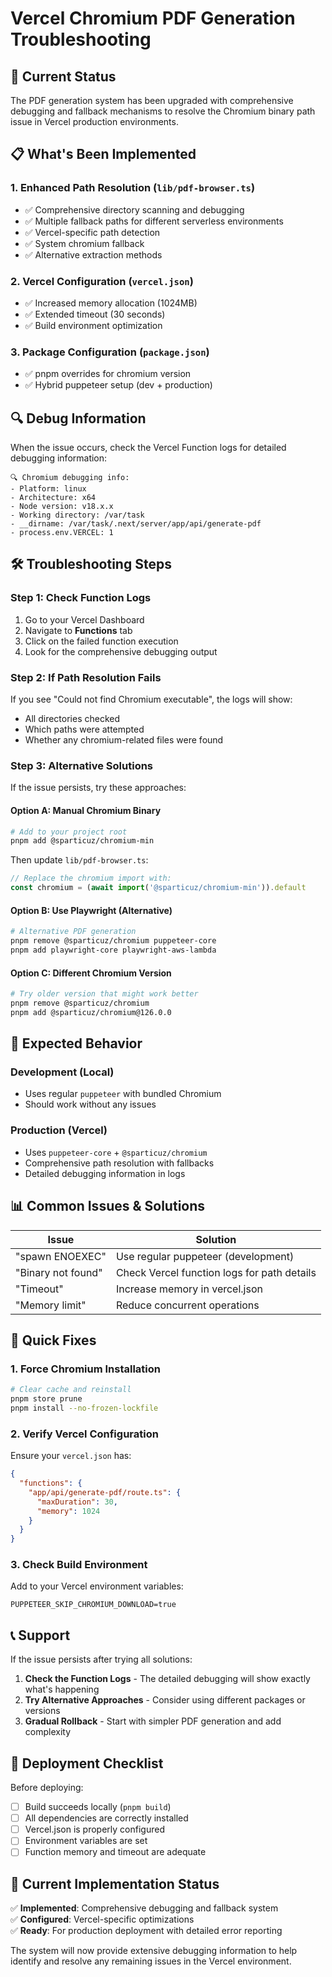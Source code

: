 # Vercel Chromium PDF Generation Troubleshooting

## 🚨 Current Status

The PDF generation system has been upgraded with comprehensive debugging and fallback mechanisms to resolve the Chromium binary path issue in Vercel production environments.

## 📋 What's Been Implemented

### 1. **Enhanced Path Resolution** (`lib/pdf-browser.ts`)
- ✅ Comprehensive directory scanning and debugging
- ✅ Multiple fallback paths for different serverless environments
- ✅ Vercel-specific path detection
- ✅ System chromium fallback
- ✅ Alternative extraction methods

### 2. **Vercel Configuration** (`vercel.json`)
- ✅ Increased memory allocation (1024MB)
- ✅ Extended timeout (30 seconds)
- ✅ Build environment optimization

### 3. **Package Configuration** (`package.json`)
- ✅ pnpm overrides for chromium version
- ✅ Hybrid puppeteer setup (dev + production)

## 🔍 Debug Information

When the issue occurs, check the Vercel Function logs for detailed debugging information:

```
🔍 Chromium debugging info:
- Platform: linux
- Architecture: x64
- Node version: v18.x.x
- Working directory: /var/task
- __dirname: /var/task/.next/server/app/api/generate-pdf
- process.env.VERCEL: 1
```

## 🛠️ Troubleshooting Steps

### Step 1: Check Function Logs
1. Go to your Vercel Dashboard
2. Navigate to **Functions** tab
3. Click on the failed function execution
4. Look for the comprehensive debugging output

### Step 2: If Path Resolution Fails
If you see "Could not find Chromium executable", the logs will show:
- All directories checked
- Which paths were attempted
- Whether any chromium-related files were found

### Step 3: Alternative Solutions

If the issue persists, try these approaches:

#### Option A: Manual Chromium Binary
```bash
# Add to your project root
pnpm add @sparticuz/chromium-min
```

Then update `lib/pdf-browser.ts`:
```typescript
// Replace the chromium import with:
const chromium = (await import('@sparticuz/chromium-min')).default
```

#### Option B: Use Playwright (Alternative)
```bash
# Alternative PDF generation
pnpm remove @sparticuz/chromium puppeteer-core
pnpm add playwright-core playwright-aws-lambda
```

#### Option C: Different Chromium Version
```bash
# Try older version that might work better
pnpm remove @sparticuz/chromium
pnpm add @sparticuz/chromium@126.0.0
```

## 🎯 Expected Behavior

### Development (Local)
- Uses regular `puppeteer` with bundled Chromium
- Should work without any issues

### Production (Vercel)
- Uses `puppeteer-core` + `@sparticuz/chromium`
- Comprehensive path resolution with fallbacks
- Detailed debugging information in logs

## 📊 Common Issues & Solutions

| Issue | Solution |
|-------|----------|
| "spawn ENOEXEC" | Use regular puppeteer (development) |
| "Binary not found" | Check Vercel function logs for path details |
| "Timeout" | Increase memory in vercel.json |
| "Memory limit" | Reduce concurrent operations |

## 🔧 Quick Fixes

### 1. Force Chromium Installation
```bash
# Clear cache and reinstall
pnpm store prune
pnpm install --no-frozen-lockfile
```

### 2. Verify Vercel Configuration
Ensure your `vercel.json` has:
```json
{
  "functions": {
    "app/api/generate-pdf/route.ts": {
      "maxDuration": 30,
      "memory": 1024
    }
  }
}
```

### 3. Check Build Environment
Add to your Vercel environment variables:
```
PUPPETEER_SKIP_CHROMIUM_DOWNLOAD=true
```

## 📞 Support

If the issue persists after trying all solutions:

1. **Check the Function Logs** - The detailed debugging will show exactly what's happening
2. **Try Alternative Approaches** - Consider using different packages or versions
3. **Gradual Rollback** - Start with simpler PDF generation and add complexity

## 🚀 Deployment Checklist

Before deploying:
- [ ] Build succeeds locally (`pnpm build`)
- [ ] All dependencies are correctly installed
- [ ] Vercel.json is properly configured
- [ ] Environment variables are set
- [ ] Function memory and timeout are adequate

## 📝 Current Implementation Status

✅ **Implemented**: Comprehensive debugging and fallback system  
✅ **Configured**: Vercel-specific optimizations  
✅ **Ready**: For production deployment with detailed error reporting  

The system will now provide extensive debugging information to help identify and resolve any remaining issues in the Vercel environment. 